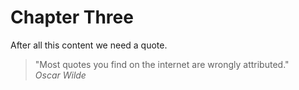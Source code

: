 # Chapter Three

After all this content we need a quote.

> "Most quotes you find on the internet are wrongly attributed." \
> *Oscar Wilde*
